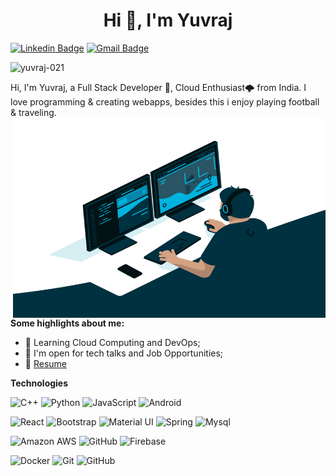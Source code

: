 <h1 align="center">Hi 👋, I'm Yuvraj</h1>
<!-- <h3 align="center">A passionate Android / React JS Developer from Nashik</h3> -->

[![Linkedin Badge](https://img.shields.io/badge/-yuvrajdeshmukh021-blue?style=flat-square&logo=Linkedin&logoColor=white&link=https://www.linkedin.com/in/yuvraj-deshmukh-021/)](https://www.linkedin.com/in/yuvraj-deshmukh-021/)
[![Gmail Badge](https://img.shields.io/badge/-yuvrajashokdeshmukh@gmail.com-c14438?style=flat-square&logo=Gmail&logoColor=white&link=mailto:yuvrajashokdeshmukh@gmail.com)](mailto:yuvrajashokdeshmukh@gmail.com)

<p align="left"> <img src="https://komarev.com/ghpvc/?username=yuvraj-021&label=Profile%20views&color=0e75b6&style=flat" alt="yuvraj-021" /> </p>
 
Hi, I'm Yuvraj, a Full Stack Developer 🚀, Cloud Enthusiast🌩️ from India. I love programming & creating webapps, besides this i enjoy playing football & traveling.
<img align="right" alt="GIF" src="code.gif" width="500" height="320" />
  
**Some highlights about me:**

- 🌱 Learning Cloud Computing and DevOps; 
- 💬 I'm open for tech talks and Job Opportunities;
- 📝 [Resume](https://drive.google.com/file/d/1A-yHqQ8syV0BVai2j7KO6HzbDbot5ahA/view)

**Technologies** 

![C++](https://img.shields.io/badge/-C++-black?style=flat-square&logo=c)
![Python](https://img.shields.io/badge/-Python-black?style=flat-square&logo=Python)
![JavaScript](https://img.shields.io/badge/-JavaScript-black?style=flat-square&logo=javascript)
![Android](https://img.shields.io/badge/-android-black?style=flat-square&logo=android)

![React](https://img.shields.io/badge/-React-black?style=flat-square&logo=react)
![Bootstrap](https://img.shields.io/badge/-Bootstrap-black?style=flat-square&logo=bootstrap)
![Material UI](https://img.shields.io/badge/-Material%20UI-black?style=flat-square&logo=material-ui)
![Spring](https://img.shields.io/badge/-springboot-black?style=flat-square&logo=springboot)
![Mysql](https://img.shields.io/badge/-mysql-black?style=flat-square&logo=mysql)

![Amazon AWS](https://img.shields.io/badge/Amazon%20AWS-232F3E?style=flat-square&logo=amazon-aws)
![GitHub](https://img.shields.io/badge/-GitHub-181717?style=flat-square&logo=github)
![Firebase](https://img.shields.io/badge/-Firebase-black?style=flat-square&logo=firebase)

![Docker](https://img.shields.io/badge/-Docker-black?style=flat-square&logo=docker)
![Git](https://img.shields.io/badge/-Git-black?style=flat-square&logo=git)
![GitHub](https://img.shields.io/badge/-GitHub-181717?style=flat-square&logo=github)







